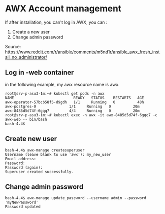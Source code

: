 # AWX Account management
If after installation, you can't log in AWX, you can :
1. Create a new user
2. Change admin password

Source: https://www.reddit.com/r/ansible/comments/m5nd1r/ansible_awx_fresh_install_no_administrator/
## Log in <resource name>-web container
in the following example, my awx resource name is awx.
```
root@srv-p-asu3-1m:~# kubectl get pods -n awx
NAME                           READY   STATUS    RESTARTS   AGE
awx-operator-57bcb58f5-d9gdh   1/1     Running   0          40h
awx-postgres-0               1/1     Running   0          20m
awx-8485d5d74f-6gqq7         4/4     Running   0          20m
root@srv-p-asu3-1m:~# kubectl exec -n awx -it awx-8485d5d74f-6gqq7 -c awx-web -- bin/bash
bash-4.4$
```

## Create new user
```
bash-4.4$ awx-manage createsuperuser
Username (leave blank to use 'awx'): my_new_user
Email address:
Password:
Password (again):
Superuser created successfully.
```
## Change admin password
  
```
bash-4.4$ awx-manage update_password --username admin --password 'myNewPassword'
Password updated
```
